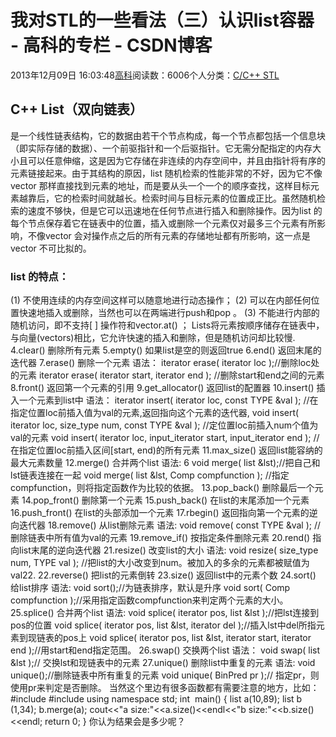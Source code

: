 
# 我对STL的一些看法（三）认识list容器 - 高科的专栏 - CSDN博客

2013年12月09日 16:03:48[高科](https://me.csdn.net/pbymw8iwm)阅读数：6006个人分类：[C/C++																](https://blog.csdn.net/pbymw8iwm/article/category/910215)[STL																](https://blog.csdn.net/pbymw8iwm/article/category/1793843)[
							](https://blog.csdn.net/pbymw8iwm/article/category/910215)



## C++ List（双向链表）
是一个线性链表结构，它的数据由若干个节点构成，每一个节点都包括一个信息块（即实际存储的数据）、一个前驱指针和一个后驱指针。它无需分配指定的内存大小且可以任意伸缩，这是因为它存储在非连续的内存空间中，并且由指针将有序的元素链接起来。由于其结构的原因，list 随机检索的性能非常的不好，因为它不像vector 那样直接找到元素的地址，而是要从头一个一个的顺序查找，这样目标元素越靠后，它的检索时间就越长。检索时间与目标元素的位置成正比。虽然随机检索的速度不够快，但是它可以迅速地在任何节点进行插入和删除操作。因为list
 的每个节点保存着它在链表中的位置，插入或删除一个元素仅对最多三个元素有所影响，不像vector 会对操作点之后的所有元素的存储地址都有所影响，这一点是vector 不可比拟的。

### list 的特点：
(1) 不使用连续的内存空间这样可以随意地进行动态操作；
(2) 可以在内部任何位置快速地插入或删除，当然也可以在两端进行push和pop 。
(3) 不能进行内部的随机访问，即不支持[ ] 操作符和vector.at() ；
Lists将元素按顺序储存在链表中，与向量(vectors)相比，它允许快速的插入和删除，但是随机访问却比较慢.
4.clear() 删除所有元素
5.empty() 如果list是空的则返回true
6.end() 返回末尾的迭代器
7.erase() 删除一个元素
语法：
iterator erase( iterator loc );//删除loc处的元素
iterator erase( iterator start, iterator end ); //删除start和end之间的元素
8.front() 返回第一个元素的引用
9.get_allocator() 返回list的配置器
10.insert() 插入一个元素到list中
语法：
iterator insert( iterator loc, const TYPE &val );
//在指定位置loc前插入值为val的元素,返回指向这个元素的迭代器,
void insert( iterator loc, size_type num, const TYPE &val );
//定位置loc前插入num个值为val的元素
void insert( iterator loc, input_iterator start, input_iterator end );
//在指定位置loc前插入区间[start, end)的所有元素
11.max_size() 返回list能容纳的最大元素数量
12.merge() 合并两个list
语法: 6
void merge( list &lst);//把自己和lst链表连接在一起
void merge( list &lst, Comp compfunction );
//指定compfunction，则将指定函数作为比较的依据。
13.pop_back() 删除最后一个元素
14.pop_front() 删除第一个元素
15.push_back() 在list的末尾添加一个元素
16.push_front() 在list的头部添加一个元素
17.rbegin() 返回指向第一个元素的逆向迭代器
18.remove() 从list删除元素
语法:
void remove( const TYPE &val );
//删除链表中所有值为val的元素
19.remove_if() 按指定条件删除元素
20.rend() 指向list末尾的逆向迭代器
21.resize() 改变list的大小
语法:
void resize( size_type num, TYPE val );
//把list的大小改变到num。被加入的多余的元素都被赋值为val22.
22.reverse() 把list的元素倒转
23.size() 返回list中的元素个数
24.sort() 给list排序
语法:
void sort();//为链表排序，默认是升序
void sort( Comp compfunction );//采用指定函数compfunction来判定两个元素的大小。
25.splice() 合并两个list
语法:
void splice( iterator pos, list &lst );//把lst连接到pos的位置
void splice( iterator pos, list &lst, iterator del );//插入lst中del所指元素到现链表的pos上
void splice( iterator pos, list &lst, iterator start, iterator end );//用start和end指定范围。
26.swap() 交换两个list
语法：
void swap( list &lst );// 交换lst和现链表中的元素
27.unique() 删除list中重复的元素
语法:
void unique();//删除链表中所有重复的元素
void unique( BinPred pr );// 指定pr，则使用pr来判定是否删除。
当然这个里边有很多函数都有需要注意的地方，比如：\#include<iostream>
\#include <list>
using namespace std;
int  main()
{
list<int> a(10,89);
list<int> b (1,34);
b.merge(a);
cout<<"a size:"<<a.size()<<endl<<"b size:"<<b.size()<<endl;
return 0;
}
你认为结果会是多少呢？

